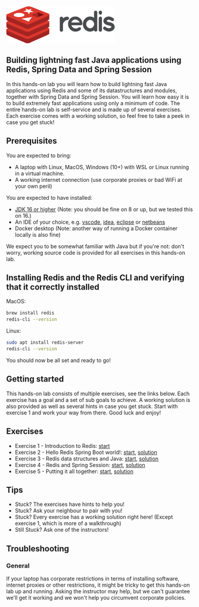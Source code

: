 <img src="img/redis-logo-full-color-rgb.png" height=100/>

## Building lightning fast Java applications using Redis, Spring Data and Spring Session
In this hands-on lab you will learn how to build lightning fast Java applications using Redis and some of its datastructures and modules, together with Spring Data and Spring Session. You will learn how easy it is to build extremely fast applications using only a minimum of code. The entire hands-on lab is self-service and is made up of several exercises. Each exercise comes with a working solution, so feel free to take a peek in case you get stuck!

## Prerequisites

You are expected to bring:

* A laptop with Linux, MacOS, Windows (10+) with WSL or Linux running in a virtual machine.
* A working internet connection (use corporate proxies or bad WiFi at your own peril)

You are expected to have installed:

* [JDK 16 or higher](https://adoptopenjdk.net/?variant=openjdk16&jvmVariant=hotspot) (Note: you should be fine on 8 or up, but we tested this on 16.)
* An IDE of your choice, e.g. [vscode](https://code.visualstudio.com/), [idea](https://www.jetbrains.com/idea/), [eclipse](https://www.eclipse.org/eclipseide/) or [netbeans](https://netbeans.apache.org/)
* Docker desktop (Note: another way of running a Docker container locally is also fine)

We expect you to be somewhat familiar with Java but if you're not: don't worry, working source code is provided for all exercises in this hands-on lab.

## Installing Redis and the Redis CLI and verifying that it correctly installed

MacOS:

```bash
brew install redis
redis-cli --version
```

Linux:

```bash
sudo apt install redis-server
redis-cli --version
```

You should now be all set and ready to go!

## Getting started
This hands-on lab consists of multiple exercises, see the links below. Each exercise has a goal and a set of sub goals to achieve. A working solution is also provided as well as several hints in case you get stuck. Start with exercise 1 and work your way from there. Good luck and enjoy!


## Exercises

* Exercise 1 - Introduction to Redis: [start](exercises/exercise-1-start.md)
* Exercise 2 - Hello Redis Spring Boot world!: [start](exercises/exercise-2-start.md), [solution](exercises/exercise-2-solution.md)
* Exercise 3 - Redis data structures and Java: [start](exercises/exercise-3-start.md), [solution](exercises/exercise-3-solution.md)
* Exercise 4 - Redis and Spring Session: [start](exercises/exercise-4-start.md), [solution](exercises/exercise-4-solution.md)
* Exercise 5 - Putting it all together: [start](exercises/exercise-5-start.md), [solution](exercises/exercise-4-solution.md)


## Tips

* Stuck? The exercises have hints to help you!
* Stuck? Ask your neighbour to pair with you!
* Stuck? Every exercise has a working solution right here! (Except exercise 1, which is more of a walkthrough)
* Still Stuck? Ask one of the instructors!

## Troubleshooting

### General

If your laptop has corporate restrictions in terms of installing software, internet proxies or other restrictions, it might be tricky to get this hands-on lab up and running. Asking the instructor may help, but we can't guarantee we'll get it working and we won't help you circumvent corporate policies.